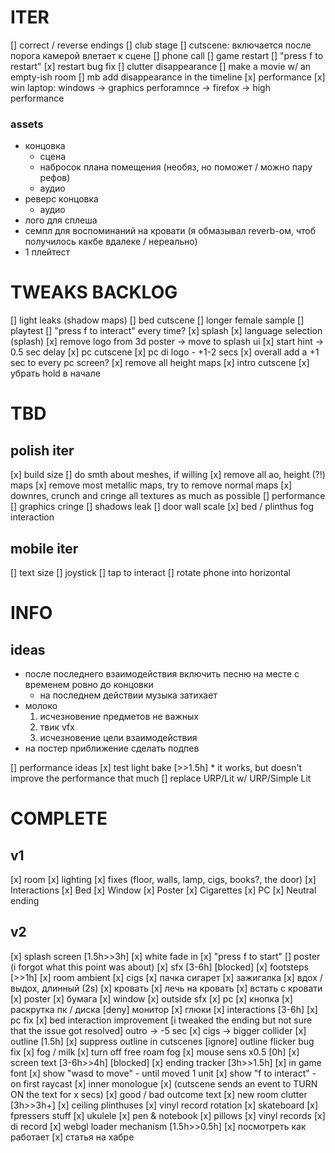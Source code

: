 # ITER
[] correct / reverse endings
	[] club stage
		[] cutscene: включается после порога
			камерой влетает к сцене
	[] phone call
[] game restart
	[] "press f to restart"
	[x] restart bug fix
[] clutter disappearance
	[] make a movie w/ an empty-ish room
		[] mb add disappearance in the timeline
[x] performance
	[x] win laptop: windows -> graphics perforamnce -> firefox -> high performance

### assets
* концовка
	* сцена
	* набросок плана помещения (необяз, но поможет / можно пару рефов)
	* аудио
* реверс концовка
	* аудио
* лого для сплеша
* семпл для воспоминаний на кровати (я обмазывал reverb-ом, чтоб получилось какбе вдалеке / нереально)
* 1 плейтест

# TWEAKS BACKLOG
[] light leaks (shadow maps)
[] bed cutscene
	[] longer female sample
[] playtest
	[] "press f to interact" every time?
[x] splash
	[x] language selection (splash)
	[x] remove logo from 3d poster -> move to splash ui
	[x] start hint -> 0.5 sec delay
[x] pc cutscene
	[x] pc di logo - +1-2 secs
	[x] overall add a +1 sec to every pc screen?
[x] remove all height maps
[x] intro cutscene
	[x] убрать hold в начале

# TBD

## polish iter
[x] build size
	[] do smth about meshes, if willing
	[x] remove all ao, height (?!) maps
	[x] remove most metallic maps, try to remove normal maps
	[x] downres, crunch and cringe all textures as much as possible
[] performance
[] graphics cringe
	[] shadows leak
	[] door wall scale
	[x] bed / plinthus fog interaction

## mobile iter
[] text size
[] joystick
[] tap to interact
[] rotate phone into horizontal

# INFO

## ideas
* после последнего взаимодействия включить песню на месте с временем ровно до концовки
	* на последнем действии музыка затихает
* молоко
	1. исчезновение предметов не важных
	2. твик vfx
	3. исчезновение цели взаимодействия
* на постер приближение сделать подпев

[] performance ideas
	[x] test light bake [>>1.5h]
		* it works, but doesn't improve the performance that much
	[] replace URP/Lit w/ URP/Simple Lit

# COMPLETE
## v1
[x] room
	[x] lighting
	[x] fixes (floor, walls, lamp, cigs, books?, the door)
[x] Interactions
	[x] Bed
	[x] Window
	[x] Poster
	[x] Cigarettes
	[x] PC
[x] Neutral ending

## v2
[x] splash screen [1.5h>>3h]
	[x] white fade in
	[x] "press f to start"
	[] poster (i forgot what this point was about)
[x] sfx [3-6h] [blocked]
	[x] footsteps [>>1h]
	[x] room ambient
	[x] cigs
		[x] пачка сигарет
		[x] зажигалка
		[x] вдох / выдох, длинный (2s)
	[x] кровать
		[x] лечь на кровать
		[x] встать с кровати
	[x] poster
		[x] бумага
	[x] window
		[x] outside sfx
	[x] pc
		[x] кнопка
		[x] раскрутка пк / диска
		[deny] монитор
		[x] глюки
[x] interactions [3-6h]
	[x] pc fix
	[x] bed interaction improvement
	[i tweaked the ending but not sure that the issue got resolved] outro -> -5 sec
	[x] cigs -> bigger collider
[x] outline [1.5h]
	[x] suppress outline in cutscenes
	[ignore] outline flicker bug fix
[x] fog / milk
	[x] turn off free roam fog
[x] mouse sens x0.5 [0h]
[x] screen text [3-6h>>4h] [blocked]
	[x] ending tracker [3h>>1.5h]
	[x] in game font
	[x] show "wasd to move" - until moved 1 unit
	[x] show "f to interact" - on first raycast
	[x] inner monologue
		[x] (cutscene sends an event to TURN ON the text for x secs)
		[x] good / bad outcome text
[x] new room clutter [3h>>3h+]
	[x] ceiling plinthuses
	[x] vinyl record rotation
	[x] skateboard
	[x] fpressers stuff
	[x] ukulele
	[x] pen & notebook
	[x] pillows
	[x] vinyl records
		[x] di record
[x] webgl loader mechanism [1.5h>>0.5h]
	[x] посмотреть как работает
	[x] статья на хабре